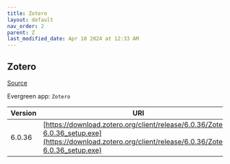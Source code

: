 ```yaml
---
title: Zotero
layout: default
nav_order: 2
parent: Z
last_modified_date: Apr 10 2024 at 12:33 AM
---
```


## Zotero

[Source](https://www.zotero.org/)

Evergreen app: `Zotero`

| Version | URI                                                                                                                                                    |
| ------- | ------------------------------------------------------------------------------------------------------------------------------------------------------ |
| 6.0.36  | [https://download.zotero.org/client/release/6.0.36/Zotero-6.0.36_setup.exe](https://download.zotero.org/client/release/6.0.36/Zotero-6.0.36_setup.exe) |
